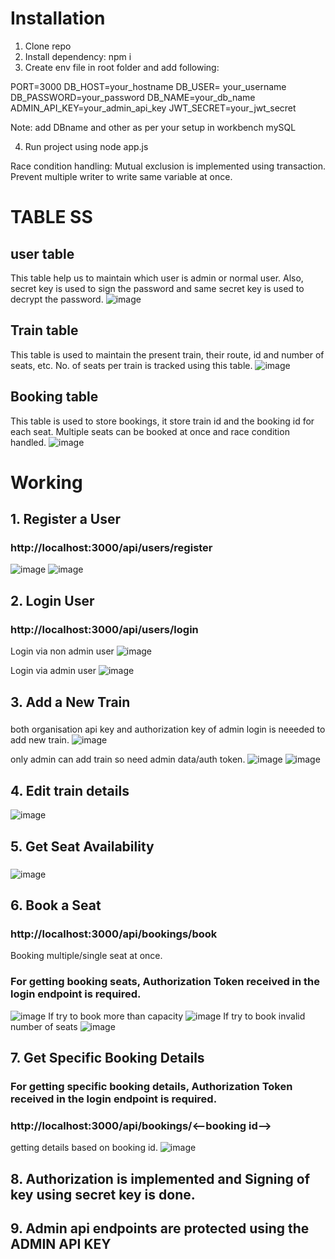 # Installation

1. Clone repo
2. Install dependency: npm i
3. Create env file in root folder and add following:

PORT=3000
DB_HOST=your_hostname
DB_USER= your_username
DB_PASSWORD=your_password
DB_NAME=your_db_name
ADMIN_API_KEY=your_admin_api_key
JWT_SECRET=your_jwt_secret

Note: add DBname and other as per your setup in workbench mySQL 

4. Run project using node app.js

Race condition handling: Mutual exclusion is implemented using transaction. Prevent multiple writer to write same variable at once. 

# TABLE SS
## user table
This table help us to maintain which user is admin or normal user. Also, secret key is used to sign the password and same secret key is used to decrypt the password.
![image](https://github.com/user-attachments/assets/895f55f6-b8d0-4f5e-885f-dafa0c587ae3)

## Train table
This table is used to maintain the present train, their route, id and number of seats, etc. No. of seats per train is tracked using this table.
![image](https://github.com/user-attachments/assets/4153989f-6780-4861-82f0-742aa7d1120c)

## Booking table
This table is used to store bookings, it store train id and the booking id for each seat. Multiple seats can be booked at once and race condition handled.
![image](https://github.com/user-attachments/assets/26927fc0-fe94-4a3b-b213-a8a4e9b745fc)

# Working 
## 1. Register a User
### http://localhost:3000/api/users/register

![image](https://github.com/user-attachments/assets/aa367c5b-2e84-42c4-994c-630b5dd5655c)
![image](https://github.com/user-attachments/assets/89990120-dd3a-4f08-90e5-536843b4c91c)


## 2. Login User
### http://localhost:3000/api/users/login
Login via non admin user
![image](https://github.com/user-attachments/assets/74f19ee5-9bf6-4c4c-965c-da893110f001)

Login via admin user
![image](https://github.com/user-attachments/assets/9b18419d-e73a-473d-b6ad-62f37a2782c2)

## 3. Add a New Train
###
both organisation api key and authorization key of admin login is neeeded to add new train.
![image](https://github.com/user-attachments/assets/b06b8c89-4b3d-4c09-bfe3-887407706b2c)

only admin can add train so need admin data/auth token. 
![image](https://github.com/user-attachments/assets/adcb8837-e8ab-47f4-830d-f359afa31e19)
![image](https://github.com/user-attachments/assets/7178f209-cd05-4b28-991b-1d1b11e2410a)

## 4. Edit train details

![image](https://github.com/user-attachments/assets/0b3d60e8-9782-4eb7-b6e2-6efda00470c6)


## 5. Get Seat Availability
###
![image](https://github.com/user-attachments/assets/c6e0d014-f435-4249-9f9d-0a85d2685d48)


## 6. Book a Seat
### http://localhost:3000/api/bookings/book
Booking multiple/single seat at once.
### For getting booking seats, Authorization Token received in the login endpoint is required.
![image](https://github.com/user-attachments/assets/4a555171-c9a2-473d-9283-298b266ac912)
If try to book more than capacity 
![image](https://github.com/user-attachments/assets/821f39cd-1e54-4e8c-99d4-631643cc0741)
If try to book invalid number of seats
![image](https://github.com/user-attachments/assets/a5bdda2c-e9ff-4749-b7d1-0aff589ef255)


## 7. Get Specific Booking Details
### For getting specific booking details, Authorization Token received in the login endpoint is required.
### http://localhost:3000/api/bookings/<--booking id-->
getting details based on booking id.
![image](https://github.com/user-attachments/assets/437d2b75-ddb5-44b8-a437-703b8e1f7ddb)

## 8. Authorization is implemented and Signing of key using secret key is done.

## 9. Admin api endpoints are protected using the ADMIN API KEY
